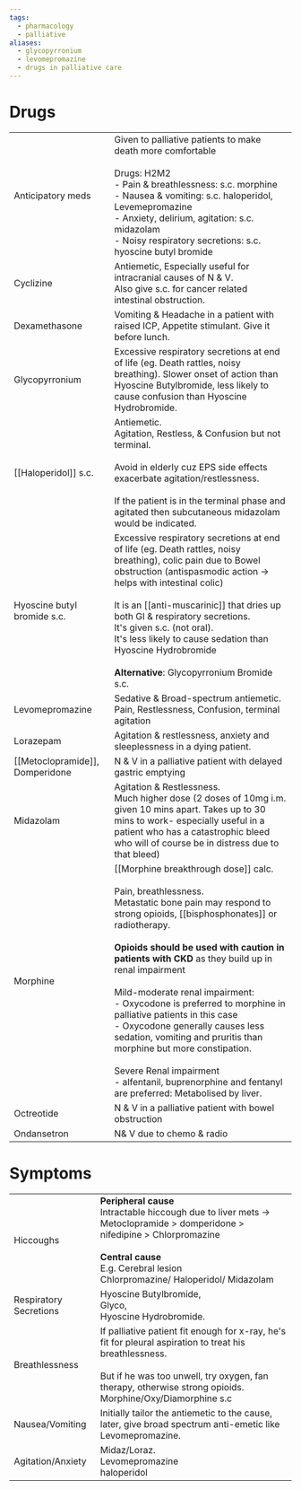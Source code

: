 ```yaml
---
tags:
  - pharmacology
  - palliative
aliases:
  - glycopyrronium
  - levomepromazine
  - drugs in palliative care
---
```

# Drugs

|                                 |                                                                                                                                                                                                                                                                                                                                                                                                                                                                                                                                                                                                                        |
| ------------------------------- | ---------------------------------------------------------------------------------------------------------------------------------------------------------------------------------------------------------------------------------------------------------------------------------------------------------------------------------------------------------------------------------------------------------------------------------------------------------------------------------------------------------------------------------------------------------------------------------------------------------------------- |
| Anticipatory meds               | Given to palliative patients to make death more comfortable<br><br>Drugs: H2M2<br>- Pain & breathlessness: s.c. morphine<br>- Nausea & vomiting: s.c. haloperidol, Levemepromazine<br>- Anxiety, delirium, agitation: s.c. midazolam<br>- Noisy respiratory secretions: s.c. hyoscine butyl bromide                                                                                                                                                                                                                                                                                                                    |
| Cyclizine                       | Antiemetic, Especially useful for intracranial causes of N & V.  <br>Also give s.c. for cancer related intestinal obstruction.                                                                                                                                                                                                                                                                                                                                                                                                                                                                                         |
| Dexamethasone                   | Vomiting & Headache in a patient with raised ICP, Appetite stimulant. Give it before lunch.                                                                                                                                                                                                                                                                                                                                                                                                                                                                                                                            |
| Glycopyrronium                  | Excessive respiratory secretions at end of life (eg. Death rattles, noisy breathing). Slower onset of action than Hyoscine Butylbromide, less likely to cause confusion than Hyoscine Hydrobromide.                                                                                                                                                                                                                                                                                                                                                                                                                    |
| [[Haloperidol]] s.c.            | Antiemetic.<br>Agitation, Restless, & Confusion but not terminal. <br><br>Avoid in elderly cuz EPS side effects exacerbate agitation/restlessness.<br><br>If the patient is in the terminal phase and agitated then subcutaneous midazolam would be indicated.                                                                                                                                                                                                                                                                                                                                                         |
| Hyoscine butyl bromide s.c.     | Excessive respiratory secretions at end of life (eg. Death rattles, noisy breathing), colic pain due to Bowel obstruction (antispasmodic action -> helps with intestinal colic)<br><br>It is an [[anti-muscarinic]] that dries up both GI & respiratory secretions.<br>It's given s.c. (not oral).<br>It's less likely to cause sedation than Hyoscine Hydrobromide<br><br>**Alternative**: Glycopyrronium Bromide s.c.                                                                                                                                                                                                |
| Levomepromazine                 | Sedative & Broad-spectrum antiemetic. <br>Pain, Restlessness, Confusion, terminal agitation                                                                                                                                                                                                                                                                                                                                                                                                                                                                                                                            |
| Lorazepam                       | Agitation & restlessness, anxiety and sleeplessness in a dying patient.                                                                                                                                                                                                                                                                                                                                                                                                                                                                                                                                                |
| [[Metoclopramide]], Domperidone | N & V in a palliative patient with delayed gastric emptying                                                                                                                                                                                                                                                                                                                                                                                                                                                                                                                                                            |
| Midazolam                       | Agitation & Restlessness.<br>Much higher dose (2 doses of 10mg i.m. given 10 mins apart. Takes up to 30 mins to work- especially useful in a patient who has a catastrophic bleed who will of course be in distress due to that bleed)                                                                                                                                                                                                                                                                                                                                                                                 |
| Morphine                        | [[Morphine breakthrough dose]] calc.<br><br>Pain, breathlessness.<br>Metastatic bone pain may respond to strong opioids, [[bisphosphonates]] or radiotherapy.  <br> <br>**Opioids should be used with caution in patients with CKD** as they build up in renal impairment<br><br>Mild-moderate renal impairment:<br>- Oxycodone is preferred to morphine in palliative patients in this case<br>- Oxycodone generally causes less sedation, vomiting and pruritis than morphine but more constipation.<br><br>Severe Renal impairment<br>- alfentanil, buprenorphine and fentanyl are preferred: Metabolised by liver. |
| Octreotide                      | N & V in a palliative patient with bowel obstruction                                                                                                                                                                                                                                                                                                                                                                                                                                                                                                                                                                   |
| Ondansetron                     | N& V due to chemo & radio                                                                                                                                                                                                                                                                                                                                                                                                                                                                                                                                                                                              |


# Symptoms

|                        |                                                                                                                                                                                                                           |
| ---------------------- | ------------------------------------------------------------------------------------------------------------------------------------------------------------------------------------------------------------------------- |
| Hiccoughs              | **Peripheral cause**<br>Intractable hiccough due to liver mets -> Metoclopramide > domperidone > nifedipine > Chlorpromazine  <br><br>**Central cause**<br>E.g. Cerebral lesion<br>Chlorpromazine/ Haloperidol/ Midazolam |
| Respiratory Secretions | Hyoscine Butylbromide, <br>Glyco, <br>Hyoscine Hydrobromide.                                                                                                                                                              |
| Breathlessness         | If palliative patient fit enough for x-ray, he's fit for pleural aspiration to treat his breathlessness.<br><br>But if he was too unwell, try oxygen, fan therapy, otherwise strong opioids. Morphine/Oxy/Diamorphine s.c |
| Nausea/Vomiting        | Initially tailor the antiemetic to the cause, later, give broad spectrum anti-emetic like Levomepromazine.                                                                                                                |
| Agitation/Anxiety      | Midaz/Loraz.<br>Levomepromazine<br>haloperidol                                                                                                                                                                            |